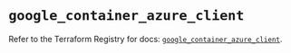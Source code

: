 # `google_container_azure_client`

Refer to the Terraform Registry for docs: [`google_container_azure_client`](https://registry.terraform.io/providers/hashicorp/google/6.18.0/docs/resources/container_azure_client).
